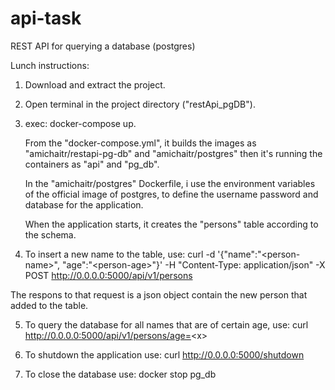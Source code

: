 # api-task
REST API for querying a database (postgres)

Lunch instructions:

1. Download and extract the project.

2. Open terminal in the project directory ("restApi_pgDB").

3. exec: docker-compose up.

   From the "docker-compose.yml", it builds the images as "amichaitr/restapi-pg-db" and "amichaitr/postgres" then it's running the containers as "api" and "pg_db".
   
   In the "amichaitr/postgres" Dockerfile, i use the environment variables of the official image of postgres, to define the username password and database for the application.
   
   When the application starts, it creates the "persons" table according to the schema.
   
4. To insert a new name to the table, use:
curl -d '{"name":"\<person-name\>", "age":"\<person-age\>"}' -H "Content-Type: application/json" -X POST http://0.0.0.0:5000/api/v1/persons
  
  The respons to that request is a json object contain the new person that added to the table.
  
5. To query the database for all names that are of certain age, use:
curl  http://0.0.0.0:5000/api/v1/persons/age=<x\>
  
6. To shutdown the application use:
curl  http://0.0.0.0:5000/shutdown

7. To close the database use:
docker stop pg_db
  


